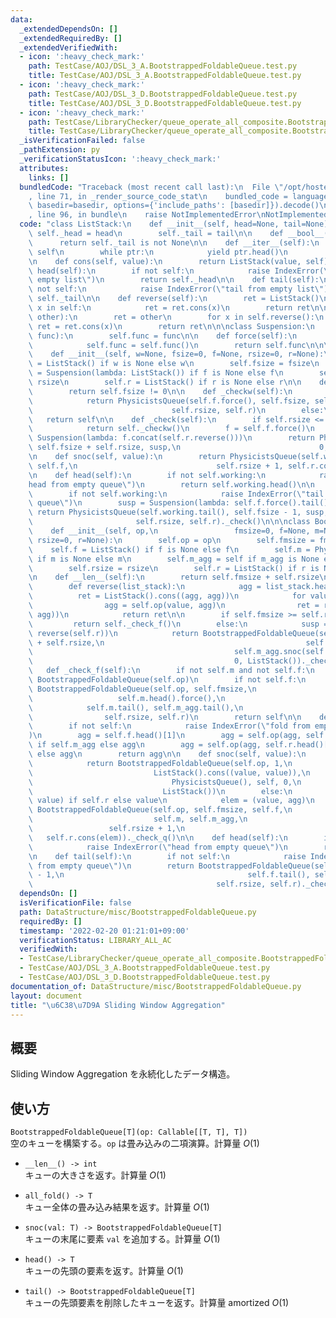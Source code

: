 ```yaml
---
data:
  _extendedDependsOn: []
  _extendedRequiredBy: []
  _extendedVerifiedWith:
  - icon: ':heavy_check_mark:'
    path: TestCase/AOJ/DSL_3_A.BootstrappedFoldableQueue.test.py
    title: TestCase/AOJ/DSL_3_A.BootstrappedFoldableQueue.test.py
  - icon: ':heavy_check_mark:'
    path: TestCase/AOJ/DSL_3_D.BootstrappedFoldableQueue.test.py
    title: TestCase/AOJ/DSL_3_D.BootstrappedFoldableQueue.test.py
  - icon: ':heavy_check_mark:'
    path: TestCase/LibraryChecker/queue_operate_all_composite.BootstrappedFoldableQueue.test.py
    title: TestCase/LibraryChecker/queue_operate_all_composite.BootstrappedFoldableQueue.test.py
  _isVerificationFailed: false
  _pathExtension: py
  _verificationStatusIcon: ':heavy_check_mark:'
  attributes:
    links: []
  bundledCode: "Traceback (most recent call last):\n  File \"/opt/hostedtoolcache/Python/3.10.5/x64/lib/python3.10/site-packages/onlinejudge_verify/documentation/build.py\"\
    , line 71, in _render_source_code_stat\n    bundled_code = language.bundle(stat.path,\
    \ basedir=basedir, options={'include_paths': [basedir]}).decode()\n  File \"/opt/hostedtoolcache/Python/3.10.5/x64/lib/python3.10/site-packages/onlinejudge_verify/languages/python.py\"\
    , line 96, in bundle\n    raise NotImplementedError\nNotImplementedError\n"
  code: "class ListStack:\n    def __init__(self, head=None, tail=None):\n       \
    \ self._head = head\n        self._tail = tail\n\n    def __bool__(self):\n  \
    \      return self._tail is not None\n\n    def __iter__(self):\n        ptr =\
    \ self\n        while ptr:\n            yield ptr.head()\n            ptr = ptr.tail()\n\
    \n    def cons(self, value):\n        return ListStack(value, self)\n\n    def\
    \ head(self):\n        if not self:\n            raise IndexError(\"head from\
    \ empty list\")\n        return self._head\n\n    def tail(self):\n        if\
    \ not self:\n            raise IndexError(\"tail from empty list\")\n        return\
    \ self._tail\n\n    def reverse(self):\n        ret = ListStack()\n        for\
    \ x in self:\n            ret = ret.cons(x)\n        return ret\n\n    def concat(self,\
    \ other):\n        ret = other\n        for x in self.reverse():\n           \
    \ ret = ret.cons(x)\n        return ret\n\n\nclass Suspension:\n    def __init__(self,\
    \ func):\n        self.func = func\n\n    def force(self):\n        if callable(self.func):\n\
    \            self.func = self.func()\n        return self.func\n\n\nclass PhysicistsQueue:\n\
    \    def __init__(self, w=None, fsize=0, f=None, rsize=0, r=None):\n        self.working\
    \ = ListStack() if w is None else w\n        self.fsize = fsize\n        self.f\
    \ = Suspension(lambda: ListStack()) if f is None else f\n        self.rsize =\
    \ rsize\n        self.r = ListStack() if r is None else r\n\n    def __bool__(self):\n\
    \        return self.fsize != 0\n\n    def _checkw(self):\n        if not self.working:\n\
    \            return PhysicistsQueue(self.f.force(), self.fsize, self.f,\n    \
    \                               self.rsize, self.r)\n        else:\n         \
    \   return self\n\n    def _check(self):\n        if self.rsize <= self.fsize:\n\
    \            return self._checkw()\n        f = self.f.force()\n        susp =\
    \ Suspension(lambda: f.concat(self.r.reverse()))\n        return PhysicistsQueue(f,\
    \ self.fsize + self.rsize, susp,\n                               0, ListStack())._checkw()\n\
    \n    def snoc(self, value):\n        return PhysicistsQueue(self.working, self.fsize,\
    \ self.f,\n                               self.rsize + 1, self.r.cons(value))._check()\n\
    \n    def head(self):\n        if not self.working:\n            raise IndexError(\"\
    head from empty queue\")\n        return self.working.head()\n\n    def tail(self):\n\
    \        if not self.working:\n            raise IndexError(\"tail from empty\
    \ queue\")\n        susp = Suspension(lambda: self.f.force().tail())\n       \
    \ return PhysicistsQueue(self.working.tail(), self.fsize - 1, susp,\n        \
    \                       self.rsize, self.r)._check()\n\n\nclass BootstrappedFoldableQueue:\n\
    \    def __init__(self, op,\n                 fmsize=0, f=None, m=None, m_agg=None,\
    \ rsize=0, r=None):\n        self.op = op\n        self.fmsize = fmsize\n    \
    \    self.f = ListStack() if f is None else f\n        self.m = PhysicistsQueue()\
    \ if m is None else m\n        self.m_agg = self if m_agg is None else m_agg\n\
    \        self.rsize = rsize\n        self.r = ListStack() if r is None else r\n\
    \n    def __len__(self):\n        return self.fmsize + self.rsize\n\n    def _check_q(self):\n\
    \        def reverse(list_stack):\n            agg = list_stack.head()[0]\n  \
    \          ret = ListStack().cons((agg, agg))\n            for value, _ in list_stack.tail():\n\
    \                agg = self.op(value, agg)\n                ret = ret.cons((value,\
    \ agg))\n            return ret\n\n        if self.fmsize >= self.rsize:\n   \
    \         return self._check_f()\n        else:\n            susp = Suspension(lambda:\
    \ reverse(self.r))\n            return BootstrappedFoldableQueue(self.op, self.fmsize\
    \ + self.rsize,\n                                             self.f, self.m.snoc(susp),\n\
    \                                             self.m_agg.snoc(self.r.head()[1]),\n\
    \                                             0, ListStack())._check_f()\n\n \
    \   def _check_f(self):\n        if not self.m and not self.f:\n            return\
    \ BootstrappedFoldableQueue(self.op)\n        if not self.f:\n            return\
    \ BootstrappedFoldableQueue(self.op, self.fmsize,\n                          \
    \                   self.m.head().force(),\n                                 \
    \            self.m.tail(), self.m_agg.tail(),\n                             \
    \                self.rsize, self.r)\n        return self\n\n    def all_fold(self):\n\
    \        if not self:\n            raise IndexError(\"fold from empty queue\"\
    )\n        agg = self.f.head()[1]\n        agg = self.op(agg, self.m_agg.all_fold())\
    \ if self.m_agg else agg\n        agg = self.op(agg, self.r.head()[1]) if self.r\
    \ else agg\n        return agg\n\n    def snoc(self, value):\n        if not self:\n\
    \            return BootstrappedFoldableQueue(self.op, 1,\n                  \
    \                           ListStack().cons((value, value)),\n              \
    \                               PhysicistsQueue(), self, 0,\n                \
    \                             ListStack())\n        else:\n            agg = self.op(self.r.head()[1],\
    \ value) if self.r else value\n            elem = (value, agg)\n            return\
    \ BootstrappedFoldableQueue(self.op, self.fmsize, self.f,\n                  \
    \                           self.m, self.m_agg,\n                            \
    \                 self.rsize + 1,\n                                          \
    \   self.r.cons(elem))._check_q()\n\n    def head(self):\n        if not self:\n\
    \            raise IndexError(\"head from empty queue\")\n        return self.f.head()[0]\n\
    \n    def tail(self):\n        if not self:\n            raise IndexError(\"tail\
    \ from empty queue\")\n        return BootstrappedFoldableQueue(self.op, self.fmsize\
    \ - 1,\n                                         self.f.tail(), self.m, self.m_agg,\n\
    \                                         self.rsize, self.r)._check_q()\n"
  dependsOn: []
  isVerificationFile: false
  path: DataStructure/misc/BootstrappedFoldableQueue.py
  requiredBy: []
  timestamp: '2022-02-20 01:21:01+09:00'
  verificationStatus: LIBRARY_ALL_AC
  verifiedWith:
  - TestCase/LibraryChecker/queue_operate_all_composite.BootstrappedFoldableQueue.test.py
  - TestCase/AOJ/DSL_3_A.BootstrappedFoldableQueue.test.py
  - TestCase/AOJ/DSL_3_D.BootstrappedFoldableQueue.test.py
documentation_of: DataStructure/misc/BootstrappedFoldableQueue.py
layout: document
title: "\u6C38\u7D9A Sliding Window Aggregation"
---
```


## 概要
Sliding Window Aggregation を永続化したデータ構造。

## 使い方
`BootstrappedFoldableQueue[T](op: Callable[[T, T], T])`  
空のキューを構築する。`op` は畳み込みの二項演算。計算量 $O(1)$

- `__len__() -> int`  
キューの大きさを返す。計算量 $O(1)$

- `all_fold() -> T`  
キュー全体の畳み込み結果を返す。計算量 $O(1)$

- `snoc(val: T) -> BootstrappedFoldableQueue[T]`  
キューの末尾に要素 `val` を追加する。計算量 $O(1)$

- `head() -> T`  
キューの先頭の要素を返す。計算量 $O(1)$

- `tail() -> BootstrappedFoldableQueue[T]`  
キューの先頭要素を削除したキューを返す。計算量 $\mathrm{amortized}\ O(1)$
